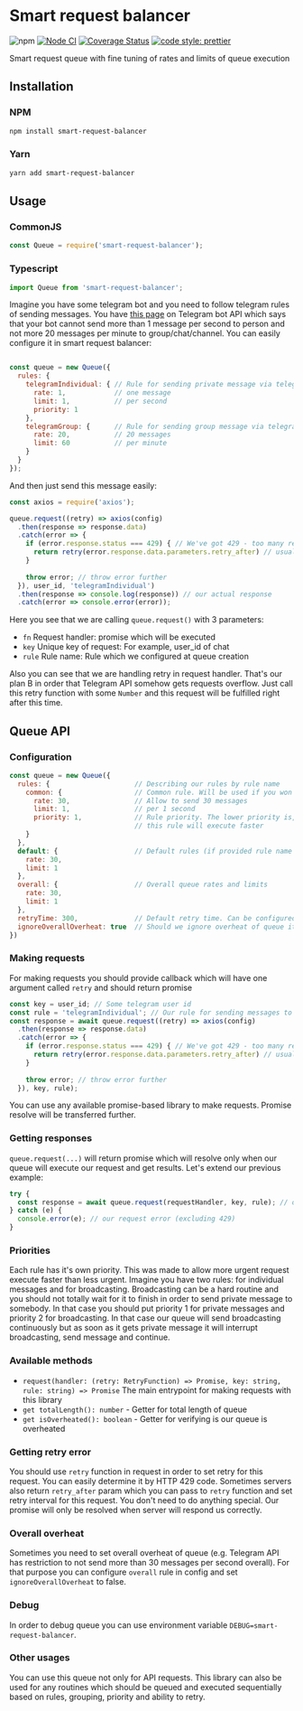 # Smart request balancer 
![npm](https://img.shields.io/npm/v/smart-request-balancer.svg)
[![Node CI](https://github.com/energizer91/smart-request-balancer/actions/workflows/nodejs.yml/badge.svg)](https://github.com/energizer91/smart-request-balancer/actions/workflows/nodejs.yml)
[![Coverage Status](https://coveralls.io/repos/github/energizer91/smart-request-balancer/badge.svg?branch=master)](https://coveralls.io/github/energizer91/smart-request-balancer?branch=master)
[![code style: prettier](https://img.shields.io/badge/code_style-prettier-ff69b4.svg)](https://github.com/prettier/prettier)

Smart request queue with fine tuning of rates and limits of queue execution

## Installation
### NPM
```bash
npm install smart-request-balancer
```
### Yarn
```bash
yarn add smart-request-balancer
```
## Usage

### CommonJS

```js
const Queue = require('smart-request-balancer');
```

### Typescript

```js
import Queue from 'smart-request-balancer';
```

Imagine you have some telegram bot and you need to follow telegram rules of sending messages.
You have [this page](https://core.telegram.org/bots/faq#my-bot-is-hitting-limits-how-do-i-avoid-this) on Telegram bot API
which says that your bot cannot send more than 1 message per second to person and not more 20 messages per minute
to group/chat/channel. You can easily configure it in smart request balancer:
```js

const queue = new Queue({
  rules: {
    telegramIndividual: { // Rule for sending private message via telegram API
      rate: 1,            // one message
      limit: 1,           // per second
      priority: 1
    },
    telegramGroup: {      // Rule for sending group message via telegram API
      rate: 20,           // 20 messages
      limit: 60           // per minute
    }
  }
});
```

And then just send this message easily:

```js
const axios = require('axios');

queue.request((retry) => axios(config)
  .then(response => response.data)
  .catch(error => {
    if (error.response.status === 429) { // We've got 429 - too many requests
      return retry(error.response.data.parameters.retry_after) // usually 300 seconds
    }
    
    throw error; // throw error further
  }), user_id, 'telegramIndividual')
  .then(response => console.log(response)) // our actual response
  .catch(error => console.error(error));
```

Here you see that we are calling `queue.request()` with 3 parameters:
- `fn` Request handler: promise which will be executed
- `key` Unique key of request: For example, user_id of chat
- `rule` Rule name: Rule which we configured at queue creation

Also you can see that we are handling retry in request handler. That's our plan B in
order that Telegram API somehow gets requests overflow. Just call this retry function with some `Number`
and this request will be fulfilled right after this time.

## Queue API

### Configuration
```js
const queue = new Queue({
  rules: {                     // Describing our rules by rule name
    common: {                  // Common rule. Will be used if you won't provide rule argument
      rate: 30,                // Allow to send 30 messages
      limit: 1,                // per 1 second
      priority: 1,             // Rule priority. The lower priority is, the higher chance that
                               // this rule will execute faster 
    }
  },
  default: {                   // Default rules (if provided rule name is not found
    rate: 30,
    limit: 1
  },
  overall: {                   // Overall queue rates and limits
    rate: 30,
    limit: 1
  },
  retryTime: 300,              // Default retry time. Can be configured in retry fn
  ignoreOverallOverheat: true  // Should we ignore overheat of queue itself
})
```

### Making requests
For making requests you should provide callback which will have one argument called `retry` and should return promise
```js
const key = user_id; // Some telegram user id
const rule = 'telegramIndividual'; // Our rule for sending messages to chats
const response = await queue.request((retry) => axios(config)
  .then(response => response.data)
  .catch(error => {
    if (error.response.status === 429) { // We've got 429 - too many requests
      return retry(error.response.data.parameters.retry_after) // usually 300 seconds
    }
    
    throw error; // throw error further
  }), key, rule);
```

You can use any available promise-based library to make requests. Promise resolve will be transferred further.

### Getting responses
`queue.request(...)` will return promise which will resolve only when our queue will execute our request and get results.
Let's extend our previous example:
```js
try {
  const response = await queue.request(requestHandler, key, rule); // our actual response
} catch (e) {
  console.error(e); // our request error (excluding 429)
}
```

### Priorities
Each rule has it's own priority. This was made to allow more urgent request execute faster than less urgent.
Imagine you have two rules: for individual messages and for broadcasting. Broadcasting can be a hard routine and
you should not totally wait for it to finish in order to send private message to somebody. In that case you should put
priority 1 for private messages and priority 2 for broadcasting. In that case our queue will send broadcasting continuously
but as soon as it gets private message it will interrupt broadcasting, send message and continue.

### Available methods

- `request(handler: (retry: RetryFunction) => Promise, key: string, rule: string) => Promise` The main
entrypoint for making requests with this library
- `get totalLength(): number` - Getter for total length of queue
- `get isOverheated(): boolean` - Getter for verifying is our queue is overheated

### Getting retry error

You should use `retry` function in request in order to set retry for this request.
You can easily determine it by HTTP 429 code. Sometimes servers also return `retry_after` param which you can pass
to `retry` function and set retry interval for this request. You don't need to do anything special. Our promise will only be resolved
when server will respond us correctly.

### Overall overheat
Sometimes you need to set overall overheat of queue (e.g. Telegram API has restriction to not send more than 30 messages per second overall).
For that purpose you can configure `overall` rule in config and set `ignoreOverallOverheat` to false.

### Debug
In order to debug queue you can use environment variable `DEBUG=smart-request-balancer`.

### Other usages
You can use this queue not only for API requests. This library can also be used for any routines which should be
queued and executed sequentially based on rules, grouping, priority and ability to retry.

